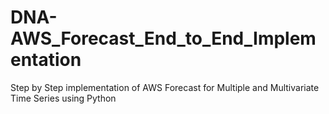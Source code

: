 # DNA-AWS_Forecast_End_to_End_Implementation
Step by Step implementation of AWS Forecast for Multiple and Multivariate Time Series using Python
